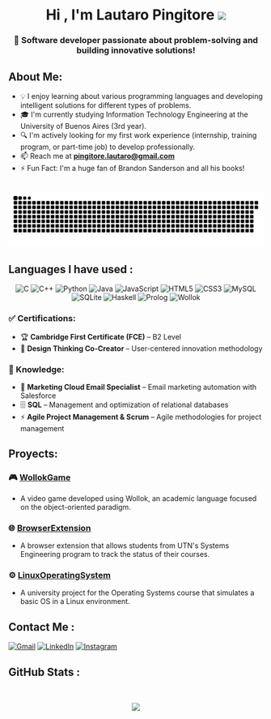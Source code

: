 <h1 align="center"><b>Hi , I'm Lautaro Pingitore </b><img src="https://media.giphy.com/media/hvRJCLFzcasrR4ia7z/giphy.gif" width="35"></h1>

<h3 align="center">
  📌 <b>Software developer passionate about problem-solving and building innovative solutions!</b>
</h3>

## About Me:
- 💡 I enjoy learning about various programming languages and developing intelligent solutions for different types of problems.  
- 🎓 I'm currently studying Information Technology Engineering at the University of Buenos Aires (3rd year).
- 🔍 I'm actively looking for my first work experience (internship, training program, or part-time job) to develop professionally.
- 📫 Reach me at **pingitore.lautaro@gmail.com**  
- ⚡️ Fun Fact: I'm a huge fan of Brandon Sanderson and all his books!

<div align="center">
  <br>
  <img alt="snake eating my contributions" src="https://raw.githubusercontent.com/codediaz/codediaz/output/github-contribution-grid-snake.svg" />
  <br/>
</div>

## Languages I have used :
<div align="center">
  
  ![C](https://img.shields.io/badge/C-%232370ED?style=for-the-badge&logo=c&logoColor=white)
  ![C++](https://img.shields.io/badge/C++-%2300599C?style=for-the-badge&logo=c%2B%2B&logoColor=white)
  ![Python](https://img.shields.io/badge/Python-%233776AB?style=for-the-badge&logo=python&logoColor=white)
  ![Java](https://img.shields.io/badge/Java-%23ED8B00?style=for-the-badge&logo=openjdk&logoColor=white)
  ![JavaScript](https://img.shields.io/badge/JavaScript-%23F7DF1E?style=for-the-badge&logo=javascript&logoColor=black)
  ![HTML5](https://img.shields.io/badge/HTML5-%23E34F26?style=for-the-badge&logo=html5&logoColor=white)
  ![CSS3](https://img.shields.io/badge/CSS3-%231572B6?style=for-the-badge&logo=css3&logoColor=white)
  ![MySQL](https://img.shields.io/badge/MySQL-%23316292?style=for-the-badge&logo=mysql&logoColor=white)
  ![SQLite](https://img.shields.io/badge/SQLite-%2307405E?style=for-the-badge&logo=sqlite&logoColor=white)
  ![Haskell](https://img.shields.io/badge/Haskell-%235D4F85?style=for-the-badge&logo=haskell&logoColor=white)
  ![Prolog](https://img.shields.io/badge/Prolog-%23D30001?style=for-the-badge&logoColor=white)
  ![Wollok](https://img.shields.io/badge/Wollok-%23CC342D?style=for-the-badge&logoColor=white)

</div>

### ✅ Certifications:
- 🏆 **Cambridge First Certificate (FCE)** – B2 Level  
- 🎨 **Design Thinking Co-Creator** – User-centered innovation methodology  

### 📖 Knowledge:
- 📨 **Marketing Cloud Email Specialist** – Email marketing automation with Salesforce  
- 🗄️ **SQL** – Management and optimization of relational databases  
- ⚡ **Agile Project Management & Scrum** – Agile methodologies for project management

## Proyects:
### 🎮 [WollokGame](https://github.com/LautaroPingitore/Juego_Wollok_UTN)
- A video game developed using Wollok, an academic language focused on the object-oriented paradigm.
  
### 🌐 [BrowserExtension](https://github.com/LautaroPingitore/MateriasUtnExt)
- A browser extension that allows students from UTN's Systems Engineering program to track the status of their courses.
  
### ⚙️ [LinuxOperatingSystem](https://github.com/LautaroPingitore/Tp-Operativos-2C2024)
- A university project for the Operating Systems course that simulates a basic OS in a Linux environment.

## Contact Me :
[![Gmail](https://img.shields.io/badge/Gmail-%23EA4335.svg?style=for-the-badge&logo=gmail&logoColor=white)](mailto:pingitore.lautaro@gmail.com)
[![LinkedIn](https://img.shields.io/badge/LinkedIn-%230077B5.svg?style=for-the-badge&logo=linkedin&logoColor=white)](https://www.linkedin.com/in/lautaro-pingitore-49aa60310/)
[![Instagram](https://img.shields.io/badge/Instagram-%23E4405F.svg?style=for-the-badge&logo=instagram&logoColor=white)](https://instagram.com/lautaro_pingitore)

## GitHub Stats :
<br>
<p align="center">
  <a href="https://github.com/LautaroPingitore">
    <img src="https://github-readme-streak-stats.herokuapp.com/?user=LautaroPingitore&&theme=transparent"/>
  </a>
</p>

